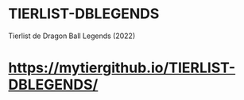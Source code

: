 # TIERLIST-DBLEGENDS
Tierlist de Dragon Ball Legends (2022)
<br><h1>https://mytiergithub.io/TIERLIST-DBLEGENDS/</h1>
